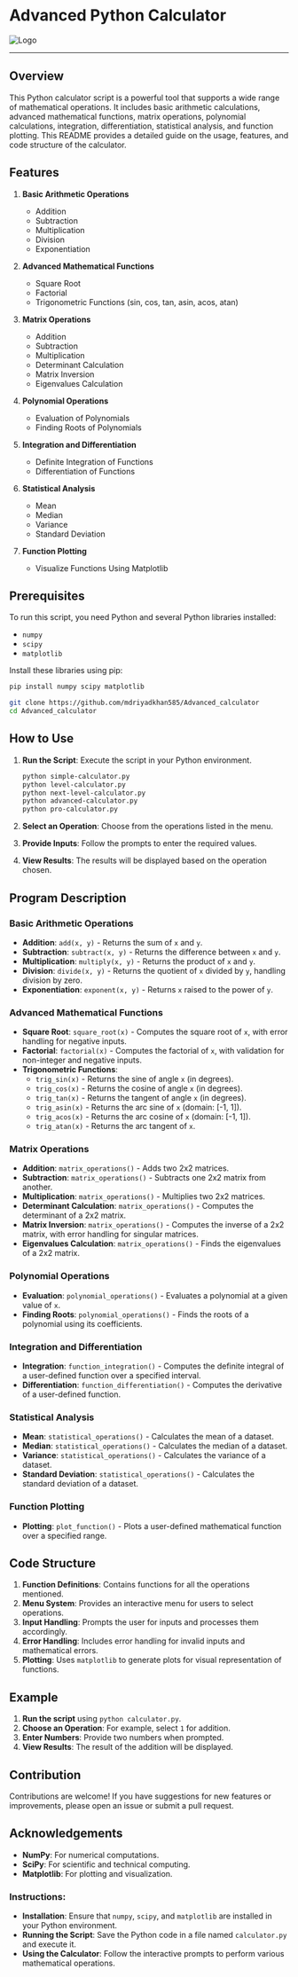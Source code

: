 # Advanced Python Calculator

![Logo](logo.svg)

---
## Overview

This Python calculator script is a powerful tool that supports a wide range of mathematical operations. It includes basic arithmetic calculations, advanced mathematical functions, matrix operations, polynomial calculations, integration, differentiation, statistical analysis, and function plotting. This README provides a detailed guide on the usage, features, and code structure of the calculator.

## Features

1. **Basic Arithmetic Operations**
   - Addition
   - Subtraction
   - Multiplication
   - Division
   - Exponentiation

2. **Advanced Mathematical Functions**
   - Square Root
   - Factorial
   - Trigonometric Functions (sin, cos, tan, asin, acos, atan)

3. **Matrix Operations**
   - Addition
   - Subtraction
   - Multiplication
   - Determinant Calculation
   - Matrix Inversion
   - Eigenvalues Calculation

4. **Polynomial Operations**
   - Evaluation of Polynomials
   - Finding Roots of Polynomials

5. **Integration and Differentiation**
   - Definite Integration of Functions
   - Differentiation of Functions

6. **Statistical Analysis**
   - Mean
   - Median
   - Variance
   - Standard Deviation

7. **Function Plotting**
   - Visualize Functions Using Matplotlib

## Prerequisites

To run this script, you need Python and several Python libraries installed:

- `numpy`
- `scipy`
- `matplotlib`

Install these libraries using pip:

```bash
pip install numpy scipy matplotlib
```
```bash
git clone https://github.com/mdriyadkhan585/Advanced_calculator
cd Advanced_calculator
```

## How to Use

1. **Run the Script**: Execute the script in your Python environment.

   ```bash
   python simple-calculator.py
   python level-calculator.py
   python next-level-calculator.py
   python advanced-calculator.py
   python pro-calculator.py
   ```

2. **Select an Operation**: Choose from the operations listed in the menu.

3. **Provide Inputs**: Follow the prompts to enter the required values.

4. **View Results**: The results will be displayed based on the operation chosen.

## Program Description

### Basic Arithmetic Operations

- **Addition**: `add(x, y)` - Returns the sum of `x` and `y`.
- **Subtraction**: `subtract(x, y)` - Returns the difference between `x` and `y`.
- **Multiplication**: `multiply(x, y)` - Returns the product of `x` and `y`.
- **Division**: `divide(x, y)` - Returns the quotient of `x` divided by `y`, handling division by zero.
- **Exponentiation**: `exponent(x, y)` - Returns `x` raised to the power of `y`.

### Advanced Mathematical Functions

- **Square Root**: `square_root(x)` - Computes the square root of `x`, with error handling for negative inputs.
- **Factorial**: `factorial(x)` - Computes the factorial of `x`, with validation for non-integer and negative inputs.
- **Trigonometric Functions**: 
  - `trig_sin(x)` - Returns the sine of angle `x` (in degrees).
  - `trig_cos(x)` - Returns the cosine of angle `x` (in degrees).
  - `trig_tan(x)` - Returns the tangent of angle `x` (in degrees).
  - `trig_asin(x)` - Returns the arc sine of `x` (domain: [-1, 1]).
  - `trig_acos(x)` - Returns the arc cosine of `x` (domain: [-1, 1]).
  - `trig_atan(x)` - Returns the arc tangent of `x`.

### Matrix Operations

- **Addition**: `matrix_operations()` - Adds two 2x2 matrices.
- **Subtraction**: `matrix_operations()` - Subtracts one 2x2 matrix from another.
- **Multiplication**: `matrix_operations()` - Multiplies two 2x2 matrices.
- **Determinant Calculation**: `matrix_operations()` - Computes the determinant of a 2x2 matrix.
- **Matrix Inversion**: `matrix_operations()` - Computes the inverse of a 2x2 matrix, with error handling for singular matrices.
- **Eigenvalues Calculation**: `matrix_operations()` - Finds the eigenvalues of a 2x2 matrix.

### Polynomial Operations

- **Evaluation**: `polynomial_operations()` - Evaluates a polynomial at a given value of `x`.
- **Finding Roots**: `polynomial_operations()` - Finds the roots of a polynomial using its coefficients.

### Integration and Differentiation

- **Integration**: `function_integration()` - Computes the definite integral of a user-defined function over a specified interval.
- **Differentiation**: `function_differentiation()` - Computes the derivative of a user-defined function.

### Statistical Analysis

- **Mean**: `statistical_operations()` - Calculates the mean of a dataset.
- **Median**: `statistical_operations()` - Calculates the median of a dataset.
- **Variance**: `statistical_operations()` - Calculates the variance of a dataset.
- **Standard Deviation**: `statistical_operations()` - Calculates the standard deviation of a dataset.

### Function Plotting

- **Plotting**: `plot_function()` - Plots a user-defined mathematical function over a specified range.

## Code Structure

1. **Function Definitions**: Contains functions for all the operations mentioned.
2. **Menu System**: Provides an interactive menu for users to select operations.
3. **Input Handling**: Prompts the user for inputs and processes them accordingly.
4. **Error Handling**: Includes error handling for invalid inputs and mathematical errors.
5. **Plotting**: Uses `matplotlib` to generate plots for visual representation of functions.

## Example

1. **Run the script** using `python calculator.py`.
2. **Choose an Operation**: For example, select `1` for addition.
3. **Enter Numbers**: Provide two numbers when prompted.
4. **View Results**: The result of the addition will be displayed.

## Contribution

Contributions are welcome! If you have suggestions for new features or improvements, please open an issue or submit a pull request.

## Acknowledgements

- **NumPy**: For numerical computations.
- **SciPy**: For scientific and technical computing.
- **Matplotlib**: For plotting and visualization.


### Instructions:

- **Installation**: Ensure that `numpy`, `scipy`, and `matplotlib` are installed in your Python environment.
- **Running the Script**: Save the Python code in a file named `calculator.py` and execute it.
- **Using the Calculator**: Follow the interactive prompts to perform various mathematical operations.
